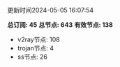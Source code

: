 更新时间2024-05-05 16:07:54

**总订阅: 45**
**总节点: 643**
**有效节点: 138**
- v2ray节点: 108
- trojan节点: 4
- ss节点: 26
